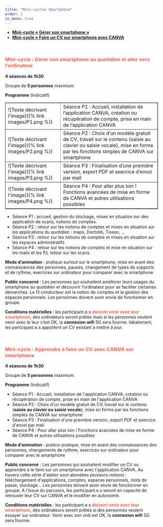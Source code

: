 ```yaml
---
title: "Mini-cycles Smartphone"
order: 2
in_menu: true
---
```

- <span style="color:Tomato"> <b> <a href="#smartphone"> Mini-cycle « Gérer son smartphone » </a></b></span>
- <span style="color:Tomato"> <b> <a href="#cv_canva"> Mini-cycle « Faire un CV sur smartphone avec CANVA</a></b></span>

<div id="smartphone">
 	&nbsp;
</div>

### <span style="color:Tomato"> Mini-cycle : Gérer son smartphone au quotidien et aller vers l’ordinateur</span>

**4 séances de 1h30** 

Groupe de **5 personnes** maximum. 

**Programme** (Indicatif)
<table border="1">
	<tr>
		<td>![Texte décrivant l'image]({% link images/P1.png %})</td>
		<td>Séance P1 : Accueil, installation de l’application CANVA, création ou récupération de compte, prise en main de l’application CANVA</td>
	</tr>
	<tr>
		<td>![Texte décrivant l'image]({% link images/P2.png %})</td>
		<td> Séance P2 : Choix d’un modèle gratuit de CV, travail sur le contenu (saisie au clavier ou saisie vocale), mise en forme par les fonctions simples de CANVA sur smartphone</td>
	</tr>
		<tr>
		<td>![Texte décrivant l'image]({% link images/P3.png %})</td>
		<td>  Séance P3 : Finalisation d’une première version, export PDF et exercice d’envoi par mail</td>
	</tr>
		<tr>
		<td>![Texte décrivant l'image]({% link images/P4.png %})</td>
		<td> Séance P4 : Pour aller plus loin ! Fonctions avancées de mise en forme de CANVA et autres utilisations possibles</td>
	</tr>
</table>


- Séance P1 : accueil, gestion du stockage, mises en situation sur des application de scans, notions de comptes. 
- Séance P2 : retour sur les notions de comptes et mises en situation sur les applications du quotidien : maps, Doctolib, Tisseo, …
- Séance P3 : retour sur les notions de comptes et mises en situation sur les espaces administratifs
- Séance P4 : retour sur les notions de comptes et mise en situation sur les mails et les PJ, retour sur les scans.

**Mode d’animation**  : pratique surtout sur le smartphone, mise en avant des connaissances des personnes, pauses, changement de types de supports et de rythme, exercices sur ordinateur pour comparer avec le smartphone

**Public concerné** : Les personnes qui souhaitent améliorer leurs usages du smartphone au quotidien et découvrir l’ordinateur pour se faciliter certaines démarches. Le fil conducteur est la notion de comptes et la gestion des espaces personnels. Les personnes doivent avoir envie de fonctionner en groupe.

**Conditions matérielles** : les participant.e.s <b><span style="color:Tomato">doivent venir avec leur smartphone</span></b>, des ordinateurs seront prêtés mais si les personnes veulent venir avec le leur c’est OK, la **connexion wifi** 5G sera fournie. Idéalement, les participant.e.s apportent un CV existant à mettre à jour. 

<div id="cv_canva">
 	&nbsp;
</div>

### <span style="color:Tomato"> Mini-cycle : Apprendre à faire un CV avec CANVA sur smartphone</span>


**4 séances de 1h30** 

Groupe de **5 personnes** maximum. 

**Programme** (Indicatif)
- Séance P1 : Accueil, installation de l'application CANVA, création ou récupération de compte, prise en main de l'application CANVA
- Séance P2 : Choix d'un modèle gratuit de CV, travail sur le contenu (<b>saisie au clavier ou saisie vocale</b>), mise en forme par les fonctions simples de CANVA sur smartphone
- Séance P3 : Finalisation d'une première version, export PDF et exercice d'envoi par mail
- Séance P4 : Pour aller plus loin ! Fonctions avancées de mise en forme de CANVA et autres utilisations possibles

**Mode d’animation**  : pratico-pratique, mise en avant des connaissances des personnes, changements de rythme, exercices sur ordinateur pour comparer avec le smartphone

**Public concerné** : Les personnes qui souhaitent modifier un CV ou apprendre à le faire sur un smartphone avec l'application CANVA. Au travers cette série d'atelier sont abordées plusieurs notions : téléchargement d'applications, comptes, espaces personnels, mots de passe, stockage... Les personnes doivent avoir envie de fonctionner en groupe. 
A l'issue du parcours, les participant.e.s seront en capacité de retrouver leur CV  sur CANVA et le modifier en autonomie. 

**Conditions matérielles** : les participant.e.s <b><span style="color:Tomato">doivent venir avec leur smartphone</span></b>, des ordinateurs seront prêtés si des personnes veulent essayer sur ordinateur. Venir avec son ordi est OK, la **connexion wifi** 5G sera fournie. 
